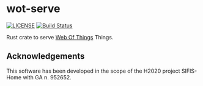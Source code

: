 # wot-serve

[![LICENSE](https://img.shields.io/badge/license-MIT-blue.svg)](LICENSE)
[![Build Status](https://github.com/sifis-home/wot-serve/workflows/wot-serve/badge.svg)](https://github.com/sifis-home/wot-serve/actions)


Rust crate to serve [Web Of Things](https://www.w3.org/WoT/) Things.

## Acknowledgements

This software has been developed in the scope of the H2020 project SIFIS-Home with GA n. 952652.
